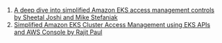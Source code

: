 1. [A deep dive into simplified Amazon EKS access management controls by Sheetal Joshi and Mike Stefaniak](https://aws.amazon.com/blogs/containers/a-deep-dive-into-simplified-amazon-eks-access-management-controls/)
1. [Simplified Amazon EKS Cluster Access Management using EKS APIs and AWS Console by Rajit Paul](https://community.aws/content/2aWo77epP0lbfrWhnqTpWzSSXyu/simplified-eks-cluster-access-management-directly-using-amazon-eks-apis?lang=en)